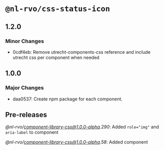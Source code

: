 # `@nl-rvo/css-status-icon`

## 1.2.0

### Minor Changes

- 0cdf4eb: Remove utrecht-components-css reference and include utrecht css per component when needed

## 1.0.0

### Major Changes

- daa0537: Create npm package for each component.

## Pre-releases

_@nl-rvo/component-library-css@1.0.0-alpha.290_:
Added `role="img"` and `aria-label` to component

_@nl-rvo/component-library-css@1.0.0-alpha.58_:
Added component
